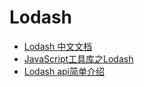 # Lodash
- [Lodash 中文文档](http://lodashjs.com/docs/)
- [JavaScript工具库之Lodash](http://www.cnblogs.com/whitewolf/p/4417873.html)
- [Lodash api简单介绍](http://www.css88.com/archives/5710#more-5710)
